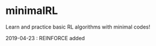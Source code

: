 # minimalRL

Learn and practice basic RL algorithms with minimal codes!

2019-04-23 : REINFORCE added
